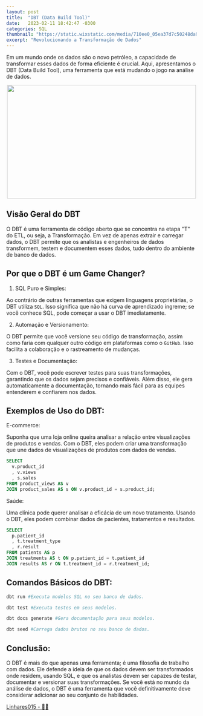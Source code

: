 ```yaml
---
layout: post
title:  "DBT (Data Build Tool)"
date:   2023-02-11 18:42:47 -0300
categories: SQL
thumbnail: "https://static.wixstatic.com/media/710ee0_05ea37d7c50248da982897383e5118a9~mv2.jpg"
excerpt: "Revolucionando a Transformação de Dados"
---
```


Em um mundo onde os dados são o novo petróleo, a capacidade de transformar esses dados de forma eficiente é crucial. Aqui, apresentamos o DBT (Data Build Tool), uma ferramenta que está mudando o jogo na análise de dados.

<p align="center">
  <img src="https://static.wixstatic.com/media/710ee0_05ea37d7c50248da982897383e5118a9~mv2.jpg" width="500" height="300">
</p>

## Visão Geral do DBT

O DBT é uma ferramenta de código aberto que se concentra na etapa "T" do ETL, ou seja, a Transformação. Em vez de apenas extrair e carregar dados, o DBT permite que os analistas e engenheiros de dados transformem, testem e documentem esses dados, tudo dentro do ambiente de banco de dados.

## Por que o DBT é um Game Changer?

1. SQL Puro e Simples:

Ao contrário de outras ferramentas que exigem linguagens proprietárias, o DBT utiliza `SQL`. Isso significa que não há curva de aprendizado íngreme; se você conhece SQL, pode começar a usar o DBT imediatamente.

2. Automação e Versionamento:

O DBT permite que você versione seu código de transformação, assim como faria com qualquer outro código em plataformas como o `GitHub`. Isso facilita a colaboração e o rastreamento de mudanças.

3. Testes e Documentação:

Com o DBT, você pode escrever testes para suas transformações, garantindo que os dados sejam precisos e confiáveis. Além disso, ele gera automaticamente a documentação, tornando mais fácil para as equipes entenderem e confiarem nos dados.

## Exemplos de Uso do DBT:

E-commerce: 

Suponha que uma loja online queira analisar a relação entre visualizações de produtos e vendas. Com o DBT, eles podem criar uma transformação que une dados de visualizações de produtos com dados de vendas.

```sql
SELECT 
  v.product_id
  , v.views
  , s.sales
FROM product_views AS v
JOIN product_sales AS s ON v.product_id = s.product_id;
```
Saúde: 

Uma clínica pode querer analisar a eficácia de um novo tratamento. Usando o DBT, eles podem combinar dados de pacientes, tratamentos e resultados.

```sql
SELECT 
  p.patient_id
  , t.treatment_type
  , r.result
FROM patients AS p
JOIN treatments AS t ON p.patient_id = t.patient_id
JOIN results AS r ON t.treatment_id = r.treatment_id;
```

## Comandos Básicos do DBT:
```bash
dbt run #Executa modelos SQL no seu banco de dados.
```

```bash    
dbt test #Executa testes em seus modelos.
```

```bash    
dbt docs generate #Gera documentação para seus modelos.
```

```bash
dbt seed #Carrega dados brutos no seu banco de dados.
```

## Conclusão:

O DBT é mais do que apenas uma ferramenta; é uma filosofia de trabalho com dados. Ele defende a ideia de que os dados devem ser transformados onde residem, usando SQL, e que os analistas devem ser capazes de testar, documentar e versionar suas transformações. Se você está no mundo da análise de dados, o DBT é uma ferramenta que você definitivamente deve considerar adicionar ao seu conjunto de habilidades.

[Linhares015 - 🧙‍♂️](https://github.com/Linhares015)